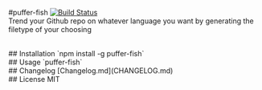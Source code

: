 #puffer-fish
[![Build Status](https://travis-ci.org/dawsonbotsford/puffer-fish.svg?branch=master)](https://travis-ci.org/dawsonbotsford/puffer-fish)
<br>
Trend your Github repo on whatever language you want by generating the filetype of your choosing

<br>
## Installation
`npm install -g puffer-fish`

<br>
## Usage
`puffer-fish`

<br>
## Changelog
[Changelog.md](CHANGELOG.md)

<br>
## License
MIT
